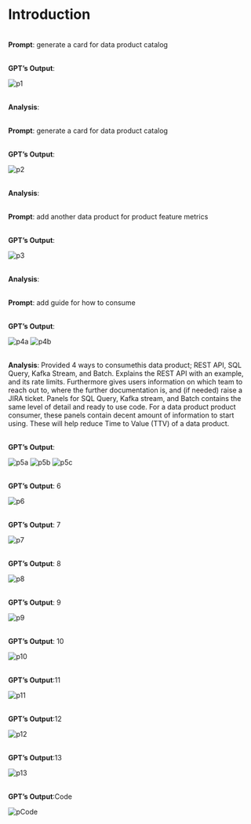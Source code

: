 
Introduction
=======



<br>**Prompt**: generate a card for data product catalog

<br>**GPT’s Output**:

![p1](./assets/Picture-1.png)


<br>**Analysis**:


<br>**Prompt**: generate a card for data product catalog

<br>**GPT’s Output**:

![p2](./assets/Picture-2.png)


<br>**Analysis**:

<br>**Prompt**: add another data product for product feature metrics

<br>**GPT’s Output**:

![p3](./assets/Picture-3.png)

<br>**Analysis**:


<br>**Prompt**: add guide for how to consume

<br>**GPT’s Output**:

![p4a](./assets/Picture-4a.png)
![p4b](./assets/Picture-4b.png)

<br>**Analysis**:
Provided 4 ways to consumethis data product; REST API, SQL Query, Kafka Stream, and Batch. Explains the REST API with an example, and its rate limits. Furthermore gives users information on which team to reach out to, where the further documentation is, and (if needed) raise a JIRA ticket.
Panels for SQL Query, Kafka stream, and Batch contains the same level of detail and ready to use code. 
For a data product product consumer, these panels contain decent amount of information to start using. These will help reduce Time to Value (TTV) of a data product. 



<br>**GPT’s Output**:

![p5a](./assets/Picture-5a.png)
![p5b](./assets/Picture-5b.png)
![p5c](./assets/Picture-5c.png)

<br>**GPT’s Output**: 6

![p6](./assets/Picture-6.png)

<br>**GPT’s Output**: 7

![p7](./assets/Picture-7.png)

<br>**GPT’s Output**: 8

![p8](./assets/Picture-8.png)

<br>**GPT’s Output**: 9

![p9](./assets/Picture-9.png)

<br>**GPT’s Output**: 10

![p10](./assets/Picture-10.png)

<br>**GPT’s Output**:11

![p11](./assets/Picture-11.png)

<br>**GPT’s Output**:12

![p12](./assets/Picture-12.png)

<br>**GPT’s Output**:13

![p13](./assets/Picture-13.png)




<br>**GPT’s Output**:Code

![pCode](./assets/Picture-Code.png)
